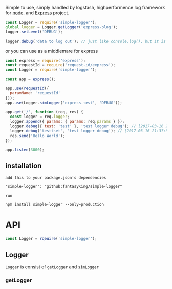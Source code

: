 Simple to use, simply handled by logstash, highperformence log framework for  [node](http://nodejs.org). and [Express](http://expressjs.com/) project.

```javascript
const Logger = require('simple-logger');
global.logger = Logger.getLogger('express-blog');
logger.setLevel('DEBUG');

logger.debug('data to log out'); // just like console.log(), but it is colored, the output is [2017-03-16 21:14:01.862] [DEBUG] express-blog - data to log out
```

or you can use as a middlemare for express

```javascript
const express = require('express');
const requestId = require('request-id/express');
const Logger = require('simple-logger');

const app = express();

app.use(requestId({
  paramName: 'requestId'
}));
app.use(Logger.simLogger('express-test', 'DEBUG'));

app.get('/', function (req, res) {
  const logger = req.logger;
  logger.append({ params: { params: req.params } });
  logger.debug({ test: 'test' }, 'test logger debug'); // [2017-03-16 21:37:50.885] [DEBUG] express-test - (/Users/zhangguojin/programFile/node-workspace/myNode/simple-logger/test/express.js app.get:25) {"data":{"test":"test"},"key":"test logger debug","requestId":"c855b618-645c-4c39-b4d7-fab5864337c5","params":{"params":"test"}}
  logger.debug('testtset', 'test logger debug'); // [2017-03-16 21:37:50.887] [DEBUG] express-test - (/Users/zhangguojin/programFile/node-workspace/myNode/simple-logger/test/express.js app.get:26) {"data":"testtset","key":"test logger debug","requestId":"c855b618-645c-4c39-b4d7-fab5864337c5","params":{"params":"test"}}
  res.send('Hello World');
});

app.listen(3000);
```

## installation

```text
add this to your package.json's dependencies

"simple-logger": "github:fantasyKing/simple-logger"

run

npm install simple-logger --only=production
```

# API

```js
const Logger = rqeuire('simple-logger');
```

## Logger

`Logger` is consist of `getLogger` and `simLogger`

### getLogger